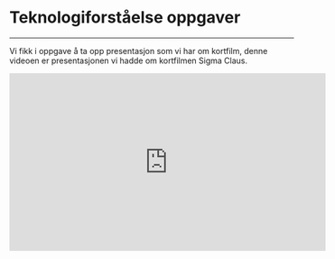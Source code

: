 # Teknologiforståelse oppgaver

---

Vi fikk i oppgave å ta opp presentasjon som vi har om kortfilm, denne videoen er presentasjonen vi hadde om kortfilmen Sigma Claus. 
<iframe class="yt" width="560" height="315" src="https://www.youtube.com/embed/HwufJ96HhCE" title="YouTube video player" frameborder="0" allow="accelerometer; autoplay; clipboard-write; encrypted-media; gyroscope; picture-in-picture" allowfullscreen></iframe>

